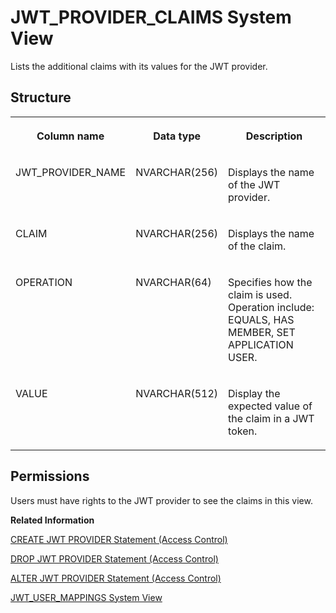 <!-- loio86beb3c3974b415dbc0850afba1492b5 -->

# JWT\_PROVIDER\_CLAIMS System View

Lists the additional claims with its values for the JWT provider.



<a name="loio86beb3c3974b415dbc0850afba1492b5__section_y5v_3sd_rhb"/>

## Structure


<table>
<tr>
<th valign="top">

Column name



</th>
<th valign="top">

Data type



</th>
<th valign="top">

Description



</th>
</tr>
<tr>
<td valign="top">

JWT\_PROVIDER\_NAME



</td>
<td valign="top">

NVARCHAR\(256\)



</td>
<td valign="top">

Displays the name of the JWT provider.



</td>
</tr>
<tr>
<td valign="top">

CLAIM



</td>
<td valign="top">

NVARCHAR\(256\)



</td>
<td valign="top">

Displays the name of the claim.



</td>
</tr>
<tr>
<td valign="top">

OPERATION



</td>
<td valign="top">

NVARCHAR\(64\)



</td>
<td valign="top">

Specifies how the claim is used. Operation include: EQUALS, HAS MEMBER, SET APPLICATION USER.



</td>
</tr>
<tr>
<td valign="top">

VALUE



</td>
<td valign="top">

NVARCHAR\(512\)



</td>
<td valign="top">

Display the expected value of the claim in a JWT token.



</td>
</tr>
</table>



<a name="loio86beb3c3974b415dbc0850afba1492b5__section_bbs_ppd_tfb"/>

## Permissions

Users must have rights to the JWT provider to see the claims in this view.

**Related Information**  


[CREATE JWT PROVIDER Statement \(Access Control\)](../../010-SQL-Reference/012-SQL-Statements/create-jwt-provider-statement-access-control-bfe3daf.md "Defines a JWT provider in the SAP HANA database.")

[DROP JWT PROVIDER Statement \(Access Control\)](../../010-SQL-Reference/012-SQL-Statements/drop-jwt-provider-statement-access-control-e3caf68.md "Drops a JWT provider in the SAP HANA database.")

[ALTER JWT PROVIDER Statement \(Access Control\)](../../010-SQL-Reference/012-SQL-Statements/alter-jwt-provider-statement-access-control-61863f6.md "Alters a JWT provider in the SAP HANA database.")

[JWT\_USER\_MAPPINGS System View](jwt-user-mappings-system-view-49f380b.md "Lists all of the user-JWT mappings configured in the SAP HANA database.")

